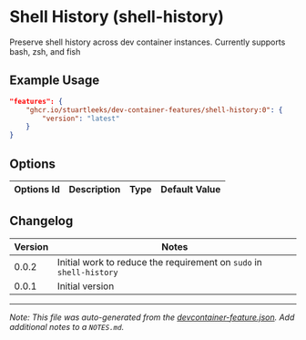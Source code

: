 
# Shell History (shell-history)

Preserve shell history across dev container instances. Currently supports bash, zsh, and fish

## Example Usage

```json
"features": {
    "ghcr.io/stuartleeks/dev-container-features/shell-history:0": {
        "version": "latest"
    }
}
```

## Options

| Options Id | Description | Type | Default Value |
|-----|-----|-----|-----|



## Changelog

| Version | Notes                                                               |
| ------- | ------------------------------------------------------------------- |
| 0.0.2   | Initial work to reduce the requirement on `sudo` in `shell-history` |
| 0.0.1   | Initial version                                                     |

---

_Note: This file was auto-generated from the [devcontainer-feature.json](https://github.com/stuartleeks/dev-container-features/blob/main/src/shell-history/devcontainer-feature.json).  Add additional notes to a `NOTES.md`._
